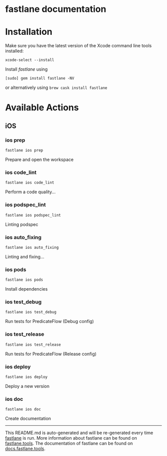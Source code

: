 fastlane documentation
================
# Installation

Make sure you have the latest version of the Xcode command line tools installed:

```
xcode-select --install
```

Install _fastlane_ using
```
[sudo] gem install fastlane -NV
```
or alternatively using `brew cask install fastlane`

# Available Actions
## iOS
### ios prep
```
fastlane ios prep
```
Prepare and open the workspace
### ios code_lint
```
fastlane ios code_lint
```
Perform a code quality...
### ios podspec_lint
```
fastlane ios podspec_lint
```
Linting podspec
### ios auto_fixing
```
fastlane ios auto_fixing
```
Linting and fixing...
### ios pods
```
fastlane ios pods
```
Install dependencies
### ios test_debug
```
fastlane ios test_debug
```
Run tests for PredicateFlow (Debug config)
### ios test_release
```
fastlane ios test_release
```
Run tests for PredicateFlow (Release config)
### ios deploy
```
fastlane ios deploy
```
Deploy a new version
### ios doc
```
fastlane ios doc
```
Create documentation

----

This README.md is auto-generated and will be re-generated every time [fastlane](https://fastlane.tools) is run.
More information about fastlane can be found on [fastlane.tools](https://fastlane.tools).
The documentation of fastlane can be found on [docs.fastlane.tools](https://docs.fastlane.tools).
